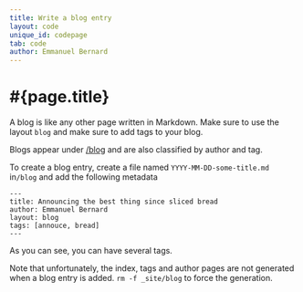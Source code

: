 ```yaml
---
title: Write a blog entry
layout: code
unique_id: codepage
tab: code
author: Emmanuel Bernard
---
```

# #{page.title}

A blog is like any other page written in Markdown. Make sure to use the layout `blog`
and make sure to add tags to your blog.

Blogs appear under [/blog](/blog) and are also classified by author and tag. 

To create a blog entry, create a file named `YYYY-MM-DD-some-title.md` in`/blog` and add the 
following metadata

<!-- lang: none -->
    ---
    title: Announcing the best thing since sliced bread
    author: Emmanuel Bernard
    layout: blog
    tags: [annouce, bread]
    ---

As you can see, you can have several tags.

Note that unfortunately, the index, tags and author pages are not generated when a blog entry is added.
`rm -f _site/blog` to force the generation.